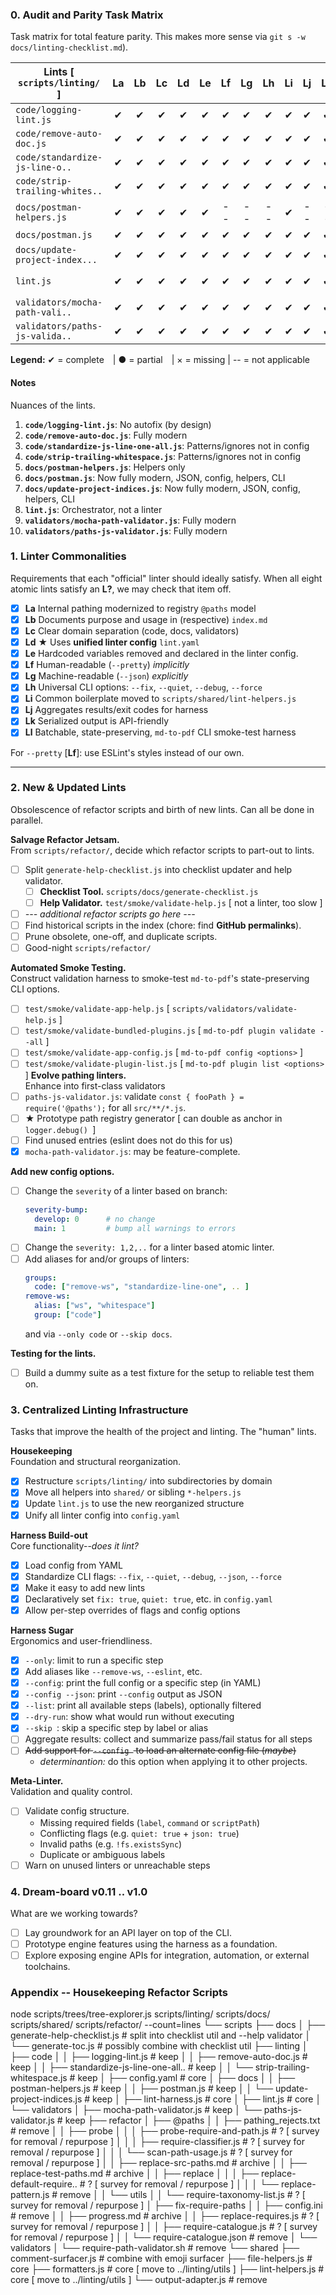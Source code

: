 <!-- lint-skip-index -->

### 0. Audit and Parity Task Matrix

Task matrix for total feature parity. This makes more sense via `git s -w docs/linting-checklist.md`).

| Lints [ `scripts/linting/` ]   | La | Lb | Lc | Ld | Le | Lf | Lg | Lh | Li | Lj | Lk | Ll |
|--------------------------------|:--:|:--:|:--:|:--:|:--:|:--:|:--:|:--:|:--:|:--:|:--:|:--:|
| `code/logging-lint.js`         | ✔  | ✔  | ✔  | ✔  | ✔  | ✔  | ✔  | ✔  | ✔  | ✔  | ✔  | ✔  |
| `code/remove-auto-doc.js`      | ✔  | ✔  | ✔  | ✔  | ✔  | ✔  | ✔  | ✔  | ✔  | ✔  | ✔  | ✔  |
| `code/standardize-js-line-o..` | ✔  | ✔  | ✔  | ✔  | ✔  | ✔  | ✔  | ✔  | ✔  | ✔  | ✔  | ✔  |
| `code/strip-trailing-whites..` | ✔  | ✔  | ✔  | ✔  | ✔  | ✔  | ✔  | ✔  | ✔  | ✔  | ✔  | ✔  |
| `docs/postman-helpers.js`      | ✔  | ✔  | ✔  | ✔  | ✔  | -- | -- | -- | ✔  | -- | -- | -- |
| `docs/postman.js`              | ✔  | ✔  | ✔  | ✔  | ✔  | ✔  | ✔  | ✔  | ✔  | ✔  | ✔  | ✔  |
| `docs/update-project-index...` | ✔  | ✔  | ✔  | ✔  | ✔  | ✔  | ✔  | ✔  | ✔  | ✔  | ✔  | ✔  |
| `lint.js`                      | ✔  | ✔  | ✔  | ✔  | ✔  | ✔  | ✔  | ✔  | ✔  | ✔  | ✔  | -- |
| `validators/mocha-path-vali..` | ✔  | ✔  | ✔  | ✔  | ✔  | ✔  | ✔  | ✔  | ✔  | ✔  | ✔  | ✔  |
| `validators/paths-js-valida..` | ✔  | ✔  | ✔  | ✔  | ✔  | ✔  | ✔  | ✔  | ✔  | ✔  | ✔  | ✔  |

**Legend:**  ✔ = complete | ● = partial | × = missing | -- = not applicable

#### Notes

Nuances of the lints.
1.  **`code/logging-lint.js`**:                  No autofix (by design)
2.  **`code/remove-auto-doc.js`**:               Fully modern
3.  **`code/standardize-js-line-one-all.js`**:   Patterns/ignores not in config
4.  **`code/strip-trailing-whitespace.js`**:     Patterns/ignores not in config
5.  **`docs/postman-helpers.js`**:               Helpers only
6.  **`docs/postman.js`**:                       Now fully modern, JSON, config, helpers, CLI
7.  **`docs/update-project-indices.js`**:        Now fully modern, JSON, config, helpers, CLI
8.  **`lint.js`**:                               Orchestrator, not a linter
9.  **`validators/mocha-path-validator.js`**:    Fully modern
10. **`validators/paths-js-validator.js`**:      Fully modern

### 1. Linter Commonalities

Requirements that each "official" linter should ideally satisfy.
When all eight atomic lints satisfy an **L?**, we may check that item off.

- [x] **La** Internal pathing modernized to registry `@paths` model
- [x] **Lb** Documents purpose and usage in (respective) `index.md`
- [x] **Lc** Clear domain separation (code, docs, validators)
- [x] **Ld** ★ Uses **unified linter config** `lint.yaml`
- [x] **Le** Hardcoded variables removed and declared in the linter config.
- [x] **Lf** Human-readable (`--pretty`) *implicitly*
- [x] **Lg** Machine-readable (`--json`) *explicitly*
- [x] **Lh** Universal CLI options: `--fix`, `--quiet`, `--debug`, `--force`
- [x] **Li** Common boilerplate moved to `scripts/shared/lint-helpers.js`
- [x] **Lj** Aggregates results/exit codes for harness
- [x] **Lk** Serialized output is API-friendly
- [x] **Ll** Batchable, state-preserving, `md-to-pdf` CLI smoke-test harness 

For `--pretty` [**Lf**]: use ESLint's styles instead of our own.

---

### 2. New & Updated Lints

Obsolescence of refactor scripts and birth of new lints. Can all be done in parallel.

**Salvage Refactor Jetsam.** \
From `scripts/refactor/`, decide which refactor scripts to part-out to lints.
- [ ] Split `generate-help-checklist.js` into checklist updater and help validator.
  - [ ] **Checklist Tool.** `scripts/docs/generate-checklist.js`
  - [ ] **Help Validator.** `test/smoke/validate-help.js` [ not a linter, too slow ]
- [ ] *--- additional refactor scripts go here ---*
- [ ] Find historical scripts in the index (chore: find **GitHub permalinks**).
- [ ] Prune obsolete, one-off, and duplicate scripts.
- [ ] Good-night `scripts/refactor/`

**Automated Smoke Testing.** \
Construct validation harness to smoke-test `md-to-pdf`'s state-preserving CLI options.
- [ ] `test/smoke/validate-app-help.js`         [ `scripts/validators/validate-help.js` ]
- [ ] `test/smoke/validate-bundled-plugins.js`  [ `md-to-pdf plugin validate --all` ]
- [ ] `test/smoke/validate-app-config.js`       [ `md-to-pdf config <options>` ]
- [ ] `test/smoke/validate-plugin-list.js`      [ `md-to-pdf plugin list <options>` ]
**Evolve pathing linters.** \
Enhance into first-class validators
- [ ] `paths-js-validator.js`: validate `const { fooPath } = require('@paths');` for all `src/**/*.js`.
- [ ] ★ Prototype path registry generator [ can double as anchor in `logger.debug() `]
- [ ] Find unused entries (eslint does not do this for us)
- [x] `mocha-path-validator.js`: may be feature-complete.

**Add new config options.**
- [ ] Change the `severity` of a linter based on branch:
    ```yaml
    severity-bump:
      develop: 0      # no change
      main: 1         # bump all warnings to errors
    ```
- [ ] Change the `severity: 1,2,..` for a linter based atomic linter.
- [ ] Add aliases for and/or groups of linters:
    ```yaml
    groups:
      code: ["remove-ws", "standardize-line-one", .. ]
    remove-ws:
      alias: ["ws", "whitespace"]
      group: ["code"]
    ```
    and via `--only code` or `--skip docs`.

**Testing for the lints.**
- [ ] Build a dummy suite as a test fixture for the setup to reliable test them on.
 

### 3. Centralized Linting Infrastructure

Tasks that improve the health of the project and linting.  The "human" lints.

**Housekeeping** \
Foundation and structural reorganization.
- [x] Restructure `scripts/linting/` into subdirectories by domain
- [x] Move all helpers into `shared/` or sibling `*-helpers.js`
- [x] Update `lint.js` to use the new reorganized structure
- [x] Unify all linter config into `config.yaml`

**Harness Build-out** \
Core functionality--*does it lint?*
- [x] Load config from YAML
- [x] Standardize CLI flags: `--fix`, `--quiet`, `--debug`, `--json`, `--force`
- [x] Make it easy to add new lints
- [x] Declaratively set `fix: true`, `quiet: true`, etc. in `config.yaml`
- [x] Allow per-step overrides of flags and config options

**Harness Sugar** \
Ergonomics and user-friendliness.
- [x] `--only`: limit to run a specific step
- [x] Add aliases like `--remove-ws`, `--eslint`, etc.
- [x] `--config`: print the full config or a specific step (in YAML)
- [x] `--config --json`: print `--config` output as JSON
- [x] `--list`: print all available steps (labels), optionally filtered
- [x] `--dry-run`: show what would run without executing
- [x] `--skip `: skip a specific step by label or alias
- [ ] Aggregate results: collect and summarize pass/fail status for all steps
- [ ] ~~Add support for `--config ` to load an alternate config file (*maybe*)~~
  - *determinantion:* do this option when applying it to other projects.

**Meta-Linter.** \
Validation and quality control.
- [ ] Validate config structure.
  - Missing required fields (`label`, `command` or `scriptPath`)
  - Conflicting flags (e.g. `quiet: true` + `json: true`)
  - Invalid paths (e.g. `!fs.existsSync`)
  - Duplicate or ambiguous labels
- [ ] Warn on unused linters or unreachable steps

### 4. Dream-board v0.11 .. v1.0

What are we working towards?

- [ ] Lay groundwork for an API layer on top of the CLI.
- [ ] Prototype engine features using the harness as a foundation.
- [ ] Explore exposing engine APIs for integration, automation, or external toolchains.

### Appendix -- Housekeeping Refactor Scripts

node scripts/trees/tree-explorer.js scripts/linting/ scripts/docs/ scripts/shared/ scripts/refactor/ --count=lines
└── scripts
    ├── docs
    │   ├── generate-help-checklist.js        # split into checklist util and --help validator
    │   └── generate-toc.js                   # possibly combine with checklist util
    ├── linting
    │   ├── code
    │   │   ├── logging-lint.js               # keep 
    │   │   ├── remove-auto-doc.js            # keep
    │   │   ├── standardize-js-line-one-all.. # keep
    │   │   └── strip-trailing-whitespace.js  # keep
    │   ├── config.yaml                       # core
    │   ├── docs
    │   │   ├── postman-helpers.js            # keep
    │   │   ├── postman.js                    # keep
    │   │   └── update-project-indices.js     # keep
    │   ├── lint-harness.js                   # core
    │   ├── lint.js                           # core
    │   └── validators
    │       ├── mocha-path-validator.js       # keep
    │       └── paths-js-validator.js         # keep
    ├── refactor
    │   ├── @paths
    │   │   ├── pathing\_rejects.txt          # remove
    │   │   ├── probe
    │   │   │   ├── probe-require-and-path.js # ?       [ survey for removal / repurpose ]
    │   │   │   ├── require-classifier.js     # ?       [ survey for removal / repurpose ]
    │   │   │   └── scan-path-usage.js        # ?       [ survey for removal / repurpose ]
    │   │   ├── replace-src-paths.md          # archive
    │   │   ├── replace-test-paths.md         # archive
    │   │   ├── replace
    │   │   │   ├── replace-default-require.. # ?       [ survey for removal / repurpose ]
    │   │   │   └── replace-pattern.js        # remove
    │   │   └── utils
    │   │       └── require-taxonomy-list.js  # ?       [ survey for removal / repurpose ]
    │   ├── fix-require-paths
    │   │   ├── config.ini                    # remove
    │   │   ├── progress.md                   # archive
    │   │   ├── replace-requires.js           # ?       [ survey for removal / repurpose ]
    │   │   ├── require-catalogue.js          # ?       [ survey for removal / repurpose ]
    │   │   └── require-catalogue.json        # remove
    │   └── validators
    │       └── require-path-validator.sh     # remove
    └── shared
        ├── comment-surfacer.js               # combine with emoji surfacer
        ├── file-helpers.js                   # core
        ├── formatters.js                     # core    [ move to ../linting/utils ]
        ├── lint-helpers.js                   # core    [ move to ../linting/utils ]
        └── output-adapter.js                 # remove

